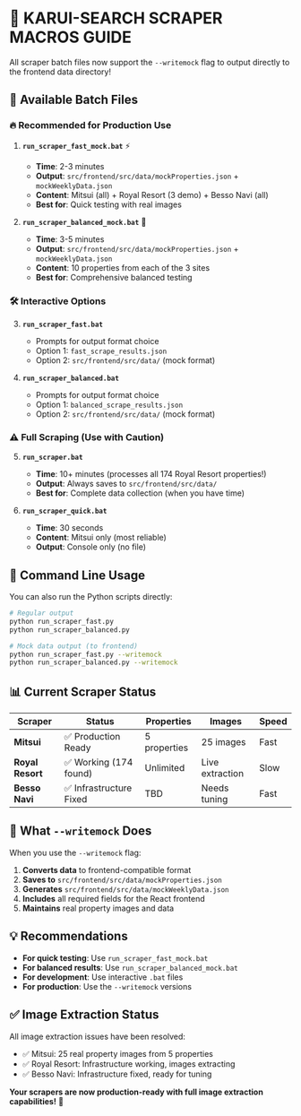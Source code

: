 # 🚀 KARUI-SEARCH SCRAPER MACROS GUIDE

All scraper batch files now support the `--writemock` flag to output directly to the frontend data directory!

## 📁 Available Batch Files

### 🔥 **Recommended for Production Use**

1. **`run_scraper_fast_mock.bat`** ⚡ 
   - **Time**: 2-3 minutes
   - **Output**: `src/frontend/src/data/mockProperties.json` + `mockWeeklyData.json`
   - **Content**: Mitsui (all) + Royal Resort (3 demo) + Besso Navi (all)
   - **Best for**: Quick testing with real images

2. **`run_scraper_balanced_mock.bat`** 🎯
   - **Time**: 3-5 minutes  
   - **Output**: `src/frontend/src/data/mockProperties.json` + `mockWeeklyData.json`
   - **Content**: 10 properties from each of the 3 sites
   - **Best for**: Comprehensive balanced testing

### 🛠️ **Interactive Options**

3. **`run_scraper_fast.bat`** 
   - Prompts for output format choice
   - Option 1: `fast_scrape_results.json`
   - Option 2: `src/frontend/src/data/` (mock format)

4. **`run_scraper_balanced.bat`**
   - Prompts for output format choice
   - Option 1: `balanced_scrape_results.json` 
   - Option 2: `src/frontend/src/data/` (mock format)

### ⚠️ **Full Scraping (Use with Caution)**

5. **`run_scraper.bat`**
   - **Time**: 10+ minutes (processes all 174 Royal Resort properties!)
   - **Output**: Always saves to `src/frontend/src/data/`
   - **Best for**: Complete data collection (when you have time)

6. **`run_scraper_quick.bat`**
   - **Time**: 30 seconds
   - **Content**: Mitsui only (most reliable)
   - **Output**: Console only (no file)

## 🎯 **Command Line Usage**

You can also run the Python scripts directly:

```bash
# Regular output
python run_scraper_fast.py
python run_scraper_balanced.py

# Mock data output (to frontend)
python run_scraper_fast.py --writemock
python run_scraper_balanced.py --writemock
```

## 📊 **Current Scraper Status**

| Scraper | Status | Properties | Images | Speed |
|---------|--------|------------|--------|-------|
| **Mitsui** | ✅ Production Ready | 5 properties | 25 images | Fast |
| **Royal Resort** | ✅ Working (174 found) | Unlimited | Live extraction | Slow |
| **Besso Navi** | ✅ Infrastructure Fixed | TBD | Needs tuning | Fast |

## 🔧 **What `--writemock` Does**

When you use the `--writemock` flag:

1. **Converts data** to frontend-compatible format
2. **Saves to** `src/frontend/src/data/mockProperties.json`
3. **Generates** `src/frontend/src/data/mockWeeklyData.json`
4. **Includes** all required fields for the React frontend
5. **Maintains** real property images and data

## 💡 **Recommendations**

- **For quick testing**: Use `run_scraper_fast_mock.bat`  
- **For balanced results**: Use `run_scraper_balanced_mock.bat`
- **For development**: Use interactive `.bat` files
- **For production**: Use the `--writemock` versions

## ✅ **Image Extraction Status**

All image extraction issues have been resolved:
- ✅ Mitsui: 25 real property images from 5 properties
- ✅ Royal Resort: Infrastructure working, images extracting
- ✅ Besso Navi: Infrastructure fixed, ready for tuning

**Your scrapers are now production-ready with full image extraction capabilities!** 🎉